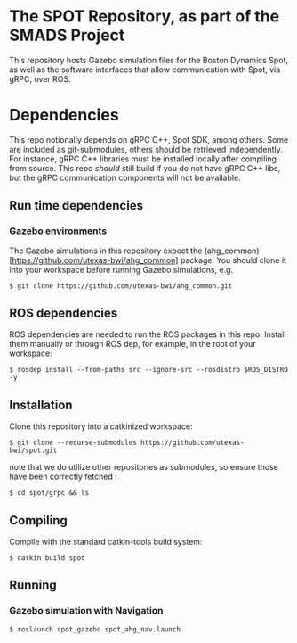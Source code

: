 # The SPOT Repository, as part of the SMADS Project

This repository hosts Gazebo simulation files for the Boston Dynamics Spot, as well as the software interfaces that allow communication with Spot, via gRPC, over ROS.

# Dependencies

This repo notionally depends on gRPC C++, Spot SDK, among others. Some are included as git-submodules, others should be retrieved independently. For instance, gRPC C++ libraries must be installed locally after compiling from source. This repo *should* still build if you do not have gRPC C++ libs, but the gRPC communication components will not be available.

## Run time dependencies

### Gazebo environments
The Gazebo simulations in this repository expect the (ahg_common)[https://github.com/utexas-bwi/ahg_common] package. You should clone it into your workspace before running Gazebo simulations, e.g.

	$ git clone https://github.com/utexas-bwi/ahg_common.git


## ROS dependencies
ROS dependencies are needed to run the ROS packages in this repo. Install them manually or through ROS dep, for example, in the root of your workspace:

	$ rosdep install --from-paths src --ignore-src --rosdistro $ROS_DISTRO -y

## Installation
Clone this repository into a catkinized workspace:

	$ git clone --recurse-submodules https://github.com/utexas-bwi/spot.git

note that we do utilize other repositories as submodules, so ensure those have been correctly fetched : 

	$ cd spot/grpc && ls


## Compiling
Compile with the standard catkin-tools build system:

	$ catkin build spot

## Running

### Gazebo simulation with Navigation

	$ roslaunch spot_gazebo spot_ahg_nav.launch 
